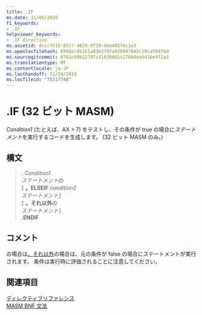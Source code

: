 ```yaml
---
title: .IF
ms.date: 11/05/2019
f1_keywords:
- .IF
helpviewer_keywords:
- .IF directive
ms.assetid: dccc7615-8fc7-4829-9f39-0ee405f6c1e3
ms.openlocfilehash: 6992ec8b151a83b3f9fa920997845c20caf0476d
ms.sourcegitcommit: 0781c69b22797c41630601a176b9ea541be4f2a3
ms.translationtype: MT
ms.contentlocale: ja-JP
ms.lasthandoff: 12/20/2019
ms.locfileid: "75317748"
---
```

# <a name="if-32-bit-masm"></a>.IF (32 ビット MASM)

*Condition1* (たとえば、AX > 7) をテストし、その条件が true の場合に*ステートメント*を実行するコードを生成します。 (32 ビット MASM のみ。)

## <a name="syntax"></a>構文

> **.** *Condition1*\
> *ステートメント*の\
> ⟦ **。ELSEIF** *condition2*\
> *ステートメント*⟧ \
> ⟦ **。それ以外**の\
> *ステートメント*⟧ \
> **.ENDIF**

## <a name="remarks"></a>コメント

の場合は[。それ以外](dot-else.md)の場合は、元の条件が false の場合にステートメントが実行されます。 条件は実行時に評価されることに注意してください。

## <a name="see-also"></a>関連項目

[ディレクティブリファレンス](directives-reference.md)\
[MASM BNF 文法](masm-bnf-grammar.md)
